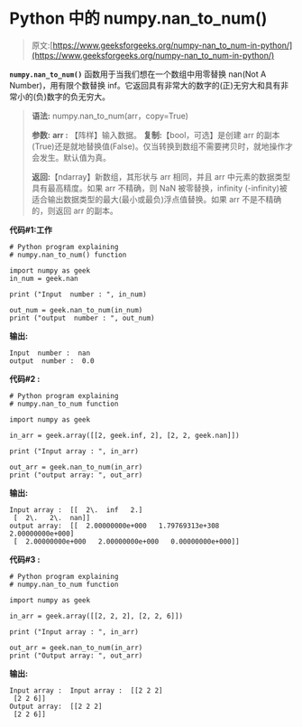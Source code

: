 # Python 中的 numpy.nan_to_num()

> 原文:[https://www.geeksforgeeks.org/numpy-nan_to_num-in-python/](https://www.geeksforgeeks.org/numpy-nan_to_num-in-python/)

**`numpy.nan_to_num()`** 函数用于当我们想在一个数组中用零替换 nan(Not A Number)，用有限个数替换 inf。它返回具有非常大的数字的(正)无穷大和具有非常小的(负)数字的负无穷大。

> **语法:** numpy.nan_to_num(arr，copy=True)
> 
> **参数:**
> **arr :** 【阵样】输入数据。
> **复制:**【bool，可选】是创建 arr 的副本(True)还是就地替换值(False)。仅当转换到数组不需要拷贝时，就地操作才会发生。默认值为真。
> 
> **返回:**【ndarray】新数组，其形状与 arr 相同，并且 arr 中元素的数据类型具有最高精度。如果 arr 不精确，则 NaN 被零替换，infinity (-infinity)被适合输出数据类型的最大(最小或最负)浮点值替换。如果 arr 不是不精确的，则返回 arr 的副本。

**代码#1:工作**

```
# Python program explaining
# numpy.nan_to_num() function

import numpy as geek
in_num = geek.nan

print ("Input  number : ", in_num)

out_num = geek.nan_to_num(in_num) 
print ("output  number : ", out_num) 
```

**输出:**

```
Input  number :  nan
output  number :  0.0

```

**代码#2 :**

```
# Python program explaining
# numpy.nan_to_num function

import numpy as geek

in_arr = geek.array([[2, geek.inf, 2], [2, 2, geek.nan]])

print ("Input array : ", in_arr) 

out_arr = geek.nan_to_num(in_arr) 
print ("output array: ", out_arr) 
```

**输出:**

```
Input array :  [[  2\.  inf   2.]
 [  2\.   2\.  nan]]
output array:  [[  2.00000000e+000   1.79769313e+308   2.00000000e+000]
 [  2.00000000e+000   2.00000000e+000   0.00000000e+000]]

```

**代码#3 :**

```
# Python program explaining
# numpy.nan_to_num function

import numpy as geek

in_arr = geek.array([[2, 2, 2], [2, 2, 6]])

print ("Input array : ", in_arr) 

out_arr = geek.nan_to_num(in_arr) 
print ("Output array: ", out_arr) 
```

**输出:**

```
Input array :  Input array :  [[2 2 2]
 [2 2 6]]
Output array:  [[2 2 2]
 [2 2 6]]

```